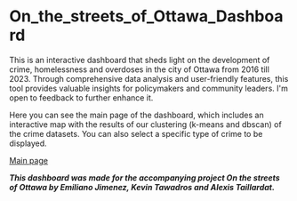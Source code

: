 # On_the_streets_of_Ottawa_Dashboard
This is an interactive dashboard that sheds light on the development of crime, homelessness and overdoses in the city of Ottawa from 2016 till 2023. Through comprehensive data analysis and user-friendly features, this tool provides valuable insights for policymakers and community leaders. I'm open to feedback to further enhance it.

Here you can see the main page of the dashboard, which includes an interactive map with the results of our clustering (k-means and dbscan) of the crime datasets. You can also select a specific type of crime to be displayed.

[Main page](./videos/ShorterVideo.mov)

***This dashboard was made for the accompanying project On the streets of Ottawa by Emiliano Jimenez, Kevin Tawadros and Alexis Taillardat.***
